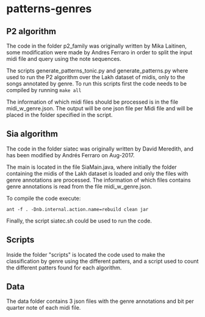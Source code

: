 # patterns-genres


P2 algorithm
------------


The code in the folder p2_family was originally written by Mika Laitinen, some modification were made by Andres Ferraro in order to split the input midi file and query using the note sequences. 

The scripts generate_patterns_tonic.py and generate_patterns.py where used to run the P2 algorithm over the Lakh dataset of midis, only to the songs annotated by genre. 
To run this scripts first the code needs to be compiled by running `make all`

The information of which midi files should be processed is in the file midi_w_genre.json. The output will be one json file per Midi file and will be placed in the folder specified in the script.

Sia algorithm
-------------

The code in the folder siatec was originally written by David Meredith, and has been modified by Andrés Ferraro on Aug-2017.

The main is located in the file SiaMain.java, where initially the folder containing the midis of the Lakh dataset is loaded and only the files with genre annotations are processed. The information of which files contains genre annotations is read from the file midi_w_genre.json.

To compile the code execute:

`ant -f . -Dnb.internal.action.name=rebuild clean jar`

Finally, the script siatec.sh could be used to run the code.

Scripts
-------

Inside the folder "scripts" is located the code used to make the classification by genre using the different patters, and a script used to count the different patters found for each algorithm.

Data
-----

The data folder contains 3 json files with the genre annotations and bit per quarter note of each midi file.

